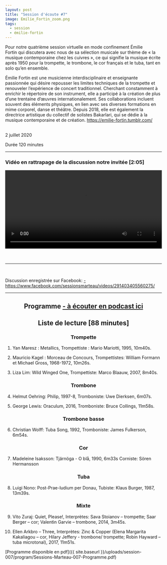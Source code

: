 ```yaml
---
layout: post
title: "Session d'écoute #7"
image: Emilie_Fortin_zoom.png
tags:
  - session
  - émilie-fortin
---
```


Pour notre quatrième session virtuelle en mode confinement Émilie Fortin qui discutera avec nous de sa sélection musicale sur thème de « la musique contemporaine chez les cuivres », ce qui signifie la musique écrite après 1950 pour la trompette, le trombone, le cor français et le tuba, tant en solo qu’en ensemble. 

Émilie Fortin est une musicienne interdisciplinaire et enseignante passionnée qui désire repousser les limites techniques de la trompette et renouveler l’expérience de concert traditionnel. Cherchant constamment à enrichir le répertoire de son instrument, elle a participé à la création de plus d’une trentaine d’œuvres internationalement. Ses collaborations incluent souvent des éléments physiques, en lien avec ses diverses formations en mime corporel, danse et théâtre. Depuis 2018, elle est également la directrice artistique du collectif de solistes Bakarlari, qui se dédie à la musique contemporaine et de création. <a href="https://emilie-fortin.tumblr.com/" target="_blank"> https://emilie-fortin.tumblr.com/
</a>  
  
<br>
2 juillet 2020

Durée 120 minutes
<br>
<hr>

<!-- Video -->

### Vidéo en rattrapage de la discussion notre invitée  [2:05]

<!-- Video -->
<center>
<video width="100%" controls>
  <source src="https://media.sessionsmarteau.com/sessions-marteau/session-virtuelle/videos/session-07-emilie-fortin.mp4#t=9" type="video/mp4">
  Your browser does not support HTML video.
</video>
</center>

<br>
<br>



<hr>
<br>


Discussion enregistrée sur Facebook: <a href="https://www.facebook.com/sessionsmarteau/videos/291403405560275/">- https://www.facebook.com/sessionsmarteau/videos/291403405560275/</a>



<div id="programme"></div>
<hr>

<h2 style="text-align: center;">
Programme <a href="https://sessionsmarteau.com/musique/#podcasts">- à écouter en podcast ici</a>
</h2>

<h2 style="text-align: center;">
Liste de lecture [88 minutes]
</h2>



<h3 style="text-align: center;">
Trompette
</h3>

1. Yan Maresz : Metallics, Trompettiste : Mario Mariotti, 1995, 10m40s.

2. Mauricio Kagel : Morceau de Concours, Trompettistes: William Formann et Michael Gross, 1968-1972, 10m26s.

3. Liza Lim: Wild Winged One, Trompettiste: Marco Blaauw, 2007, 8m40s.






 <h3 style="text-align: center;">
    Trombone
    </h3>

4. Helmut Oehring: Philip, 1997-8, Tromboniste: Uwe Dierksen, 6m07s.

5. George Lewis: Oraculum, 2016, Tromboniste: Bruce Collings, 11m58s.



 <h3 style="text-align: center;">
    Trombone basse
    </h3>

6. Christian Wolff: Tuba Song, 1992, Tromboniste: James Fulkerson, 6m54s.



 <h3 style="text-align: center;">
    Cor
    </h3>
    
    
7. Madeleine Isaksson: Tjärnöga - O blå, 1990, 6m33s
Corniste: Sören Hermansson



 <h3 style="text-align: center;">
    Tuba
    </h3>
    
8. Luigi Nono: Post-Prae-ludium per Donau, Tubiste: Klaus Burger, 1987, 13m39s.

    

 <h3 style="text-align: center;">
    Mixte
    </h3>

9. Vito Zuraj: Quiet, Please!, Interprètes: Sava Stoianov – trompette; Saar Berger – cor; Valentìn Garvie – trombone, 2014, 3m45s.

10. Ellen Arkbro – Three, Interprètes: Zinc & Copper (Elena Margarita Kakaliagou – cor, Hilary Jeffery - trombone/ trompette; Robin Hayward – tuba microtonal), 2017, 11m51s.




[Programme disponible en pdf]({{ site.baseurl }}/uploads/session-007/program/Sessions-Marteau-007-Programme.pdf)
